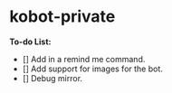# kobot-private

**To-do List:**
* [] Add in a remind me command.
* [] Add support for images for the bot.
* [] Debug mirror.
